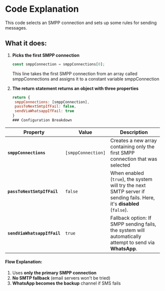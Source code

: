 # Code Explanation

This code selects an SMPP connection and sets up some rules for sending messages.

## What it does:

1. **Picks the first SMPP connection**  
   ```javascript
   const smppConnection = smppConnections[0];
   ```
   This line takes the first SMPP connection from an array called smppConnections and assigns it to a constant variable smppConnection

2. **The return statement returns an object with three properties** 
   ```javascript
   return {
    smppConnections: [smppConnection],
    passToNextSmtpIfFail: false,
    sendViaWhatsappIfFail: true
   }
   ### Configuration Breakdown

| Property                 | Value      | Description |
|--------------------------|------------|-------------|
| **`smppConnections`**    | `[smppConnection]` | Creates a new array containing only the first SMPP connection that was selected |
| **`passToNextSmtpIfFail`** | `false`    | When enabled (`true`), the system will try the next SMTP server if sending fails. Here, it's **disabled** (`false`). |
| **`sendViaWhatsappIfFail`** | `true`    | Fallback option: If SMPP sending fails, the system will automatically attempt to send via **WhatsApp**. |

#### Flow Explanation:
1. Uses **only the primary SMPP connection**  
2. **No SMTP fallback** (email servers won't be tried)  
3. **WhatsApp becomes the backup** channel if SMS fails  
